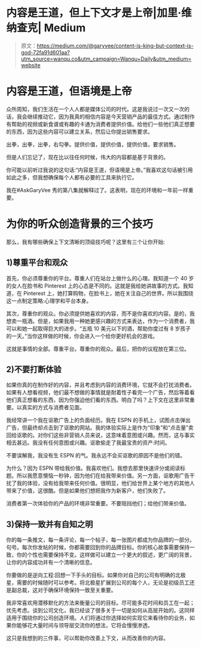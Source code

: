 # 内容是王道，但上下文才是上帝|加里·维纳查克| Medium

> 原文：<https://medium.com/@garyvee/content-is-king-but-context-is-god-72fa91d601aa?utm_source=wanqu.co&utm_campaign=Wanqu+Daily&utm_medium=website>

# 内容是王道，但语境是上帝



众所周知，我们生活在一个人人都是媒体公司的时代。这是我说过一次又一次的话，我会继续推动它，因为我真的相信内容是今天营销产品的最佳方式。通过制作有帮助的视频或新食谱或有趣的卡通为消费者提供价值。给他们一些他们真正想要的东西，因为这些内容可以建立关系，然后让你提出销售要求。

出拳，出拳，出拳，右勾拳。提供价值，提供价值，提供价值，要求销售。

但是人们忘记了，现在比以往任何时候，伟大的内容都是基于背景的。

你可能以前听过我说的这句话:“内容是王道，但语境是上帝。”我喜欢这句话被引用如此之多，但我想确保每个人都有必要的工具来执行它。

我在#AskGaryVee 秀的第八集就解释过了。这表明，现在的环境和一年前一样重要。



# **为你的听众创造背景的三个技巧**

那么，我有哪些确保上下文清晰的顶级技巧呢？这里有三个让你开始:

## **1)尊重平台和观众**

首先，你必须尊重你的平台。尊重人们在站台上做什么的心理。我知道一个 40 岁的女人在脸书和 Pinterest 上的心态是不同的。这就是我给她讲故事的方式。我知道，在 Pinterest 上，她打算购物，在脸书上，她在关注自己的世界。所以我围绕这一点制定策略:心理学和平台本身。

其次，尊重你的观众。你必须提供她喜欢的内容，而不是你喜欢的内容。是的，我想卖一瓶酒。但是，如果我用一种她更感兴趣的方式来表达，作为一个消费者，我可以和她一起取得巨大的进步。“五瓶 10 美元以下的酒，帮助你度过有 8 岁孩子的一天。”当你这样做的时候，你会进入一个给你更好机会的游戏。

这就是事情的全部。尊重平台。尊重你的观众。最后，把你的议程放在第三位。



## **2)不要打断体验**

如果你真的在制作好的内容，并且考虑到内容的消费环境，它就不会打扰消费者。如果有人想看视频，他们最不想做的事情就是耐着性子看完一个广告，然后等着看他们真正想看的东西，因为你强迫他们看的东西。明白了吗？上下文在这里非常重要。以真实的方式与消费者见面。

我经常讲一个我在讴歌广告上的负面经历。我在 ESPN 的手机上，试图点击弹出广告，但最终却点击到了讴歌的网站。我的体验实际上是作为“印象”和“点击量”卖回给讴歌的。对你们这些非营销人员来说，这意味着意图或兴趣。然而，这与事实相去甚远。我没有任何意图或兴趣。讴歌偷走了我最宝贵的资产:时间。

不要误解我，我没有生 ESPN 的气。我永远不会买讴歌的原因不是他们的错。

为什么？因为 ESPN 带给我价值。我喜欢他们。我想去那里快速评分或阅读标题。所以我愿意懊恼一秒钟，因为他们在给我带来价值。另一方面，讴歌用广告干扰了我的体验，没有给我带来任何价值。很明显，他们给世界上某个地方的其他人带来了价值，这很酷。但是如果他们想把我作为新客户，他们失败了。

消费者第一次体验你的产品的环境非常重要。不要阻挡他们；给他们带来价值。

## **3)保持一致并有自知之明**

你的每一条推文，每一条评论，每一个帖子，每一张图片都成为你品牌的一部分。句号。每次你发帖的时候，你都需要回到你的品牌目标。你的核心故事需要保持一致，你的个性也需要保持不变。这样做可以建立一个更大的叙述，更广阔的背景，让你的内容成功并有一个清晰的信息。

你要做的是逆向工程:回想一下手头的目标。如果你对自己的公司有明确的北极星，需要的时候随时可以参考。将北极星扩展到公司的每个人，无论是初级员工还是副总裁，这对于确保环境保持一致至关重要。

我非常喜欢用潜移默化的方法来衡量公司的目标。尽可能多花时间和员工在一起；优先考虑。谈到公司文化，我已经谈了很多关于一切是如何从高层开始的。这同样适用于围绕你的公司创造环境。人们将通过你选择如何实现它来看待你的业务，如果你能够花大量时间与领导层交流你的想法，它将会慢慢渗透。

这只是我想到的三件事，可以帮助你改善上下文，从而改善你的内容。





